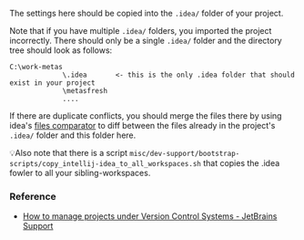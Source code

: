 The settings here should be copied into the `.idea/` folder of your project.

Note that if you have multiple `.idea/` folders, you imported the project incorrectly. There should only be a single `.idea/` folder and the directory tree should look as follows:

```    
C:\work-metas
             \.idea       <- this is the only .idea folder that should exist in your project
             \metasfresh
             ....
```

If there are duplicate conflicts, you should merge the files there by using idea's [files comparator](https://www.jetbrains.com/help/idea/comparing-files-and-folders.html) to diff between the files already in the project's `.idea/` folder and this folder here.

💡Also note that there is a script `misc/dev-support/bootstrap-scripts/copy_intellij-idea_to_all_workspaces.sh` that copies the .idea fowler to all your sibling-workspaces.


### Reference


- [How to manage projects under Version Control Systems - JetBrains Support](https://intellij-support.jetbrains.com/hc/en-us/articles/206544839-How-to-manage-projects-under-Version-Control-Systems)
